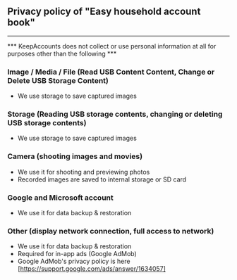 ## Privacy policy of "Easy household account book"
***

*** KeepAccounts does not collect or use personal information at all for purposes other than the following ***

### Image / Media / File (Read USB Content Content, Change or Delete USB Storage Content)
* We use storage to save captured images

### Storage (Reading USB storage contents, changing or deleting USB storage contents)
* We use storage to save captured images

### Camera (shooting images and movies)
* We use it for shooting and previewing photos
* Recorded images are saved to internal storage or SD card

### Google and Microsoft account
* We use it for data backup & restoration

### Other (display network connection, full access to network)
* We use it for data backup & restoration
* Required for in-app ads (Google AdMob)
* Google AdMob's privacy policy is here [https://support.google.com/ads/answer/1634057]
